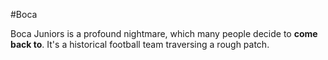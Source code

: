 #Boca

Boca Juniors is a profound nightmare, which many people decide to **come back to**. It's a historical football team traversing a rough patch.